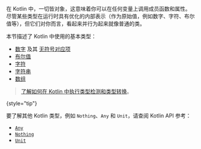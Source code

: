 [//]: # (title: 基本类型)

在 Kotlin 中，一切皆对象，这意味着你可以在任何变量上调用成员函数和属性。尽管某些类型在运行时具有优化的内部表示（作为原始值，例如数字、字符、布尔值等），但它们对你而言，看起来并行为起来就像普通的类。

本节描述了 Kotlin 中使用的基本类型：

* [数字](numbers.md) 及其 [无符号对应项](unsigned-integer-types.md)
* [布尔值](booleans.md)
* [字符](characters.md)
* [字符串](strings.md)
* [数组](arrays.md)

> [了解如何在 Kotlin 中执行类型检测和类型转换](typecasts.md)。
>
{style="tip"}

要了解其他 Kotlin 类型，例如 `Nothing`、`Any` 和 `Unit`，请查阅 Kotlin API 参考：

* [`Any`](https://kotlinlang.org/api/latest/jvm/stdlib/kotlin/-any/)
* [`Nothing`](https://kotlinlang.org/api/latest/jvm/stdlib/kotlin/-nothing.html)
* [`Unit`](https://kotlinlang.org/api/latest/jvm/stdlib/kotlin/-unit/)